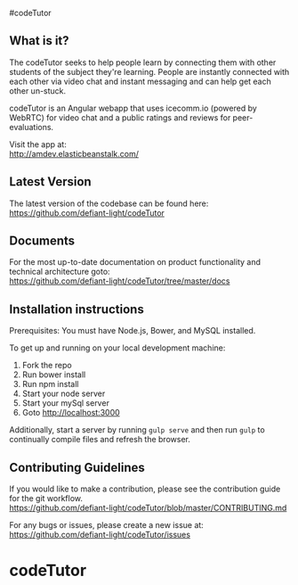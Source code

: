 
#codeTutor

## What is it?

The codeTutor seeks to help people learn by connecting them with other students of the subject they're learning. People are instantly connected with each other via video chat and instant messaging and can help get each other un-stuck.

codeTutor is an Angular webapp that uses icecomm.io (powered by WebRTC) for video chat and a public ratings and reviews for peer-evaluations.

Visit the app at:  
<http://amdev.elasticbeanstalk.com/>

## Latest Version

The latest version of the codebase can be found here:  
<https://github.com/defiant-light/codeTutor>

## Documents

For the most up-to-date documentation on product functionality and technical architecture goto:  
<https://github.com/defiant-light/codeTutor/tree/master/docs>

## Installation instructions

Prerequisites: You must have Node.js, Bower, and MySQL installed.

To get up and running on your local development machine:  
1. Fork the repo  
2. Run bower install  
3. Run npm install  
4. Start your node server  
5. Start your mySql server  
6. Goto <http://localhost:3000>  

Additionally, start a server by running `gulp serve` and then run `gulp` to continually compile files and refresh the browser.

## Contributing Guidelines

If you would like to make a contribution, please see the contribution guide for the git workflow.  
<https://github.com/defiant-light/codeTutor/blob/master/CONTRIBUTING.md>

For any bugs or issues, please create a new issue at:  
<https://github.com/defiant-light/codeTutor/issues>

# codeTutor

